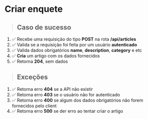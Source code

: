 # Criar enquete

> ## Caso de sucesso

1. ✅ Recebe uma requisição do tipo **POST** na rota **/api/articles**
2. ✅ Valida se a requisição foi feita por um usuário **autenticado**
3. ✅ Valida dados obrigatórios **name**, **description**, **category** e etc
4. ✅ **Cria** um artigo com os dados fornecidos
5. ✅ Retorna **204**, sem dados

> ## Exceções

1. ✅ Retorna erro **404** se a API não existir
2. ✅ Retorna erro **403** se o usuário não for autenticado
3. ✅ Retorna erro **400** se algum dos dados obrigatórios não forem fornecidos pelo client
4. ✅ Retorna erro **500** se der erro ao tentar criar o artigo